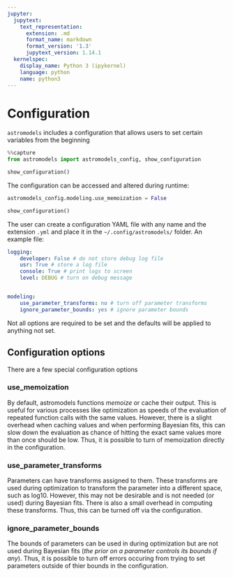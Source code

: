 ```yaml
---
jupyter:
  jupytext:
    text_representation:
      extension: .md
      format_name: markdown
      format_version: '1.3'
      jupytext_version: 1.14.1
  kernelspec:
	display_name: Python 3 (ipykernel)
    language: python
    name: python3
---
```


# Configuration

```astromodels``` includes a configuration that allows users to set certain variables from the beginning

```python
%%capture
from astromodels import astromodels_config, show_configuration
```

```python
show_configuration()
```

The configuration can be accessed and altered during runtime:

```python
astromodels_config.modeling.use_memoization = False
```

```python
show_configuration()
```

<!-- #region -->
The user can create a configuration YAML file with any name and the extension ```.yml``` and place it in the ```~/.config/astromodels/``` folder. An example file:


```yaml
logging:
    developer: False # do not store debug log file
    usr: True # store a log file
    console: True # print logs to screen
    level: DEBUG # turn on debug message


modeling:
    use_parameter_transforms: no # turn off parameter transforms
    ignore_parameter_bounds: yes # ignore parameter bounds 

```

Not all options are required to be set and the defaults will be applied to anything not set. 
<!-- #endregion -->

## Configuration options

There are a few special configuration options

### use_memoization

By default, astromodels functions *memoize* or cache their output. This is useful for various processes like optimization as speeds of the evaluation of repeated function calls with the same values. However, there is a slight overhead when caching values and when performing Bayesian fits, this can slow down the evaluation as chance of hitting the exact same values more than once should be low. Thus, it is possible to turn of memoization directly in the configuration.

### use_parameter_transforms

Parameters can have transforms assigned to them. These transforms are used during optimization to transform the parameter into a different space, such as log10. However, this may not be desirable and is not needed (or used) during Bayesian fits. There is also a small overhead in computing these transforms. Thus, this can be turned off via the configuration.

### ignore_parameter_bounds

The bounds of parameters can be used in during optimization but are not used during Bayesian fits (*the prior on a parameter controls its bounds if any*). Thus, it is possible to turn off errors occuring from trying to set parameters outside of thier bounds in the configuration. 



```python

```
